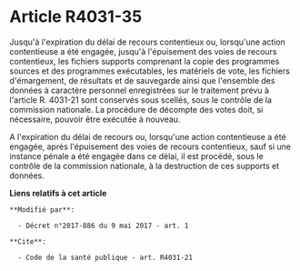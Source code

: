 # Article R4031-35

Jusqu'à l'expiration du délai de recours contentieux ou, lorsqu'une action contentieuse a été engagée, jusqu'à l'épuisement
des voies de recours contentieux, les fichiers supports comprenant la copie des programmes sources et des programmes
exécutables, les matériels de vote, les fichiers d'émargement, de résultats et de sauvegarde ainsi que l'ensemble des données
à caractère personnel enregistrées sur le traitement prévu à l'article R. 4031-21 sont conservés sous scellés, sous le
contrôle de la commission nationale. La procédure de décompte des votes doit, si nécessaire, pouvoir être exécutée à
nouveau. 

A l'expiration du délai de recours ou, lorsqu'une action contentieuse a été engagée, après l'épuisement des voies de recours
contentieux, sauf si une instance pénale a été engagée dans ce délai, il est procédé, sous le contrôle de la commission
nationale, à la destruction de ces supports et données.

**Liens relatifs à cet article**

	**Modifié par**:

	  - Décret n°2017-886 du 9 mai 2017 - art. 1

	**Cite**:

	  - Code de la santé publique - art. R4031-21
